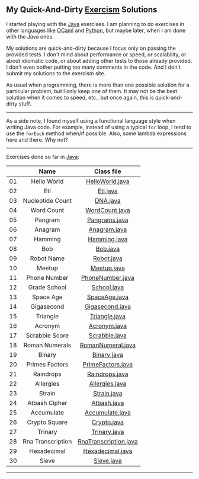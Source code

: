 My Quick-And-Dirty [Exercism](http://exercism.io) Solutions
-----------------------------------------------------------

I started playing with the [Java](http://exercism.io/languages/java) exercises. I am planning to do exercises in other languages like [OCaml](http://exercism.io/languages/ocaml) and [Python](http://exercism.io/languages/python), but maybe later, when I am done with the Java ones.

My solutions are quick-and-dirty because I focus only on passing the provided tests. I don't mind about performance or speed, or scalability, or about idiomatic code, or about adding other tests to those already provided. I don't even bother putting too many comments in the code. And I don't submit my solutions to the exercism site.

As usual when programming, there is more than one possible solution for a particular problem, but I only keep one of them. It may not be the best solution when it comes to speed, etc., but once again, this is quick-and-dirty stuff.

---

As a side note, I found myself using a functional language style when writing Java code. For example, instead of using a typical `for` loop, I tend to use the `forEach` method when/if possible. Also, some lambda expressions here and there. Why not?

---

Exercises done so far in [Java](./java):

| | Name | Class file
:--:|:----:|:---------:|
01 | Hello World       | [HelloWorld.java](./java/hello-world/src/main/java/HelloWorld.java)
02 | Etl               | [Etl.java](./java/etl/src/main/java/Etl.java)
03 | Nucleotide Count  | [DNA.java](./java/nucleotide-count/src/main/java/DNA.java)
04 | Word Count        | [WordCount.java](./java/word-count/src/main/java/WordCount.java)
05 | Pangram           | [Pangrams.java](./java/pangram/src/main/java/Pangrams.java)
06 | Anagram           | [Anagram.java](./java/anagram/src/main/java/Anagram.java)
07 | Hamming           | [Hamming.java](./java/hamming/src/main/java/Hamming.java)
08 | Bob               | [Bob.java](./java/bob/src/main/java/Bob.java)
09 | Robot Name        | [Robot.java](./java/robot-name/src/main/java/Robot.java)
10 | Meetup            | [Meetup.java](./java/meetup/src/main/java/Meetup.java)
11 | Phone Number      | [PhoneNumber.java](./java/phone-number/src/main/java/PhoneNumber.java)
12 | Grade School      | [School.java](./java/grade-school/src/main/java/School.java)
13 | Space Age         | [SpaceAge.java](./java/space-age/src/main/java/SpaceAge.java)
14 | Gigasecond        | [Gigasecond.java](./java/gigasecond/src/main/java/Gigasecond.java)
15 | Triangle          | [Triangle.java](./java/triangle/src/main/java/Triangle.java)
16 | Acronym           | [Acronym.java](./java/acronym/src/main/java/Acronym.java)
17 | Scrabble Score    | [Scrabble.java](./java/scrabble-score/src/main/java/Scrabble.java)
18 | Roman Numerals    | [RomanNumeral.java](./java/roman-numerals/src/main/java/RomanNumeral.java)
19 | Binary            | [Binary.java](./java/binary/src/main/java/Binary.java)
20 | Primes Factors    | [PrimeFactors.java](./java/prime-factors/src/main/java/PrimeFactors.java)
21 | Raindrops         | [Raindrops.java](./java/raindrops/src/main/java/Raindrops.java)
22 | Allergies         | [Allergies.java](./java/allergies/src/main/java/Allergies.java)
23 | Strain            | [Strain.java](./java/strain/src/main/java/Strain.java)
24 | Atbash Cipher     | [Atbash.java](./java/atbash-cipher/src/main/java/Atbash.java)
25 | Accumulate        | [Accumulate.java](./java/accumulate/src/main/java/Accumulate.java)
26 | Crypto Square     | [Crypto.java](./java/crypto-square/src/main/java/Crypto.java)
27 | Trinary           | [Trinary.java](./java/trinary/src/main/java/Trinary.java)
28 | Rna Transcription | [RnaTranscription.java](./java/rna-transcription/src/main/java/RnaTranscription.java)
29 | Hexadecimal       | [Hexadecimal.java](./java/hexadecimal/src/main/java/Hexadecimal.java)
30 | Sieve             | [Sieve.java](./java/sieve/src/main/java/Sieve.java)

---
